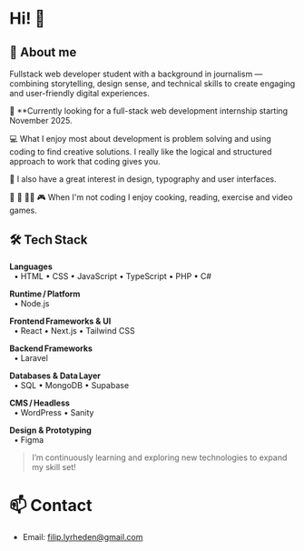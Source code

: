 # Hi! 👋

## 🤠 About me
Fullstack web developer student with a background in journalism — combining storytelling, design sense, and technical skills to create engaging and user-friendly digital experiences.

📢 **Currently looking for a full-stack web development internship starting November 2025.

💻 What I enjoy most about development is problem solving and using coding to find creative solutions. I really like the logical and structured approach to work that coding gives you.

🎨 I also have a great interest in design, typography and user interfaces. 

🍲 📖 🏃‍♂️ 🎮 When I'm not coding I enjoy cooking, reading, exercise and video games.

## 🛠️ Tech Stack

**Languages**  
&nbsp;&nbsp;• HTML &bullet; CSS &bullet; JavaScript &bullet; TypeScript &bullet; PHP &bullet; C#

**Runtime / Platform**  
&nbsp;&nbsp;• Node.js

**Frontend Frameworks & UI**  
&nbsp;&nbsp;• React &bullet; Next.js &bullet; Tailwind CSS

**Backend Frameworks**  
&nbsp;&nbsp;• Laravel

**Databases & Data Layer**  
&nbsp;&nbsp;• SQL &bullet; MongoDB &bullet; Supabase

**CMS / Headless**  
&nbsp;&nbsp;• WordPress &bullet; Sanity

**Design & Prototyping**  
&nbsp;&nbsp;• Figma

> I’m continuously learning and exploring new technologies to expand my skill set!

# 📫 Contact

- Email: filip.lyrheden@gmail.com
